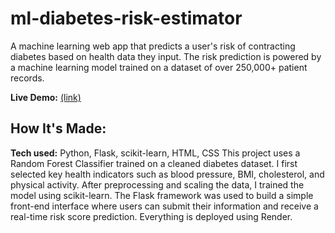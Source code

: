 # ml-diabetes-risk-estimator

A machine learning web app that predicts a user's risk of contracting diabetes based on health data they input. The risk prediction is powered by a machine learning model trained on a dataset of over 250,000+ patient records.

**Live Demo:** [(link)](https://ml-diabetes-risk-estimator.onrender.com/)


## How It's Made:
**Tech used:** Python, Flask, scikit-learn, HTML, CSS
This project uses a Random Forest Classifier trained on a cleaned diabetes dataset. I first selected key health indicators such as blood pressure, BMI, cholesterol, and physical activity. After preprocessing and scaling the data, I trained the model using scikit-learn. The Flask framework was used to build a simple front-end interface where users can submit their information and receive a real-time risk score prediction. Everything is deployed using Render.


